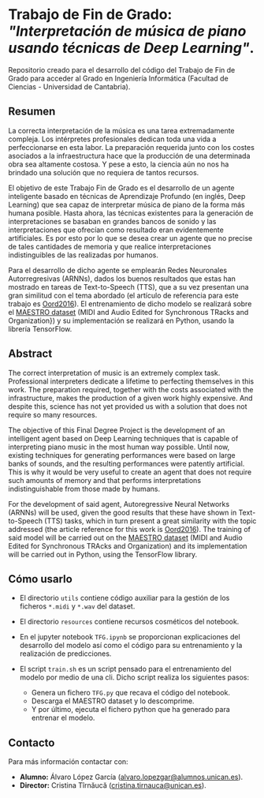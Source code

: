 # Trabajo de Fin de Grado: _"Interpretación de música de piano usando técnicas de Deep Learning"_.

Repositorio creado para el desarrollo del código del Trabajo de Fin de Grado para acceder al Grado en Ingeniería 
Informática (Facultad de Ciencias - Universidad de Cantabria).

## Resumen

La correcta interpretación de la música es una tarea extremadamente compleja. Los intérpretes profesionales dedican toda 
una vida a perfeccionarse en esta labor. La preparación requerida junto con los costes asociados a la infraestructura 
hace que la producción de una determinada obra sea altamente costosa. Y pese a esto, la ciencia aún no nos ha brindado 
una solución que no requiera de tantos recursos.

El objetivo de este Trabajo Fin de Grado es el desarrollo de un agente inteligente basado en técnicas de Aprendizaje 
Profundo (en inglés, Deep Learning) que sea capaz de interpretar música de piano de la forma más humana posible. Hasta 
ahora, las técnicas existentes para la generación de interpretaciones se basaban en grandes bancos de sonido y las 
interpretaciones que ofrecían como resultado eran evidentemente artificiales. Es por esto por lo que se desea crear un 
agente que no precise de tales cantidades de memoria y que realice interpretaciones indistinguibles de las realizadas 
por humanos.

Para el desarrollo de dicho agente se emplearán Redes Neuronales Autorregresivas (ARNNs), dados los buenos resultados 
que estas han mostrado en tareas de Text-to-Speech (TTS), que a su vez presentan una gran similitud con el tema abordado 
(el artículo de referencia para este trabajo es [Oord2016](https://arxiv.org/abs/1609.03499)). El entrenamiento de dicho 
modelo se realizará sobre el [MAESTRO dataset](https://magenta.tensorflow.org/datasets/maestro) (MIDI and Audio Edited 
for Synchronous TRacks and Organization}) y su implementación se realizará en Python, usando la librería TensorFlow.

## Abstract

The correct interpretation of music is an extremely complex task. Professional interpreters dedicate a lifetime to 
perfecting themselves in this work. The preparation required, together with the costs associated with the 
infrastructure, makes the production of a given work highly expensive. And despite this, science has not yet provided us 
with a solution that does not require so many resources.

The objective of this Final Degree Project is the development of an intelligent agent based on Deep Learning techniques
that is capable of interpreting piano music in the most human way possible. Until now, existing techniques for 
generating performances were based on large banks of sounds, and the resulting performances were patently artificial. 
This is why it would be very useful to create an agent that does not require such amounts of memory and that performs 
interpretations indistinguishable from those made by humans.

For the development of said agent, Autoregressive Neural Networks (ARNNs) will be used, given the good results that 
these have shown in Text-to-Speech (TTS) tasks, which in turn present a great similarity with the topic addressed (the 
article reference for this work is [Oord2016](https://arxiv.org/abs/1609.03499)). The training of said model will be 
carried out on the [MAESTRO dataset](https://magenta.tensorflow.org/datasets/maestro) (MIDI and Audio Edited for 
Synchronous TRAcks and Organization) and its implementation will be carried out in Python, using the TensorFlow library.

## Cómo usarlo

- El directorio `utils` contiene código auxiliar para la gestión de los ficheros `*.midi` y `*.wav` del dataset.

- El directorio `resources` contiene recursos cosméticos del notebook.

- En el jupyter notebook `TFG.ipynb` se proporcionan explicaciones del desarrollo del modelo así como el código para su
entrenamiento y la realización de predicciones.

- El script `train.sh` es un script pensado para el entrenamiento del modelo por medio de una cli. Dicho script realiza 
los siguientes pasos:
  - Genera un fichero `TFG.py` que recava el código del notebook.
  - Descarga el MAESTRO dataset y lo descomprime.
  - Y por último, ejecuta el fichero python que ha generado para entrenar el modelo.

## Contacto

Para más información contactar con:
* **Alumno:** Álvaro López García ([alvaro.lopezgar@alumnos.unican.es](mailto:alvaro.lopezgar@alumnos.unican.es)).
* **Director:** Cristina Tîrnăucă ([cristina.tirnauca@unican.es](mailto:cristina.tirnauca@unican.es)).